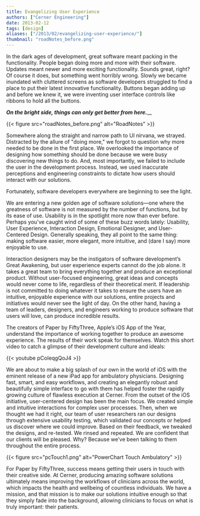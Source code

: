 ```yaml
---
title: Evangelizing User Experience
authors: ["Cerner Engineering"]
date: 2013-02-12
tags: [design]
aliases: ["/2013/02/evangelizing-user-experience/"]
thumbnail: "roadNotes_before.png"
---
```


In the dark ages of development, great software meant packing in the functionality. People began doing more and more with their software. Updates meant newer and more exciting functionality. Sounds great, right? Of course it does, but something went horribly wrong. Slowly we became inundated with cluttered screens as software developers struggled to find a place to put their latest innovative functionality. Buttons began adding up and before we knew it, we were inventing user interface controls like ribbons to hold all the buttons.

_**On the bright side, things can only get better from here.**___

{{< figure src="roadNotes_before.png" alt="RoadNotes" >}}

Somewhere along the straight and narrow path to UI nirvana, we strayed. Distracted by the allure of "doing more," we forgot to question why more needed to be done in the first place. We overlooked the importance of designing how something should be done because we were busy discovering new things to do. And, most importantly, we failed to include the user in the development process. Instead, we used inaccurate perceptions and engineering constraints to dictate how users should interact with our solutions.

Fortunately, software developers everywhere are beginning to see the light.

We are entering a new golden age of software solutions—one where the greatness of software is not measured by the number of functions, but by its ease of use. Usability is in the spotlight more now than ever before. Perhaps you've caught wind of some of these buzz words lately: Usability, User Experience, Interaction Design, Emotional Designer, and User-Centered Design. Generally speaking, they all point to the same thing: making software easier, more elegant, more intuitive, and (dare I say) more enjoyable to use.

Interaction designers may be the instigators of software development’s Great Awakening, but user experience experts cannot do the job alone. It takes a great team to bring everything together and produce an exceptional product. Without user-focused engineering, great ideas and concepts would never come to life, regardless of their theoretical merit. If leadership is not committed to doing whatever it takes to ensure the users have an intuitive, enjoyable experience with our solutions, entire projects and initiatives would never see the light of day. On the other hand, having a team of leaders, designers, and engineers working to produce software that users will love, can produce incredible results.

The creators of Paper by FiftyThree, Apple’s iOS App of the Year, understand the importance of working together to produce an awesome experience. The results of their work speak for themselves. Watch this short video to catch a glimpse of their development culture and ideals:

{{< youtube pCoIeqgQoJ4 >}}

We are about to make a big splash of our own in the world of iOS with the eminent release of a new iPad app for ambulatory physicians. Designing fast, smart, and easy workflows, and creating an elegantly robust and beautifully simple interface to go with them has helped foster the rapidly growing culture of flawless execution at Cerner. From the outset of the iOS initiative, user-centered design has been the main focus. We created simple and intuitive interactions for complex user processes. Then, when we thought we had it right, our team of user researchers ran our designs through extensive usability testing, which validated our concepts or helped us discover where we could improve. Based on their feedback, we tweaked the designs, and re-tested. We rinsed and repeated. We are confident that our clients will be pleased. Why? Because we’ve been talking to them throughout the entire process.

{{< figure src="pcTouch1.png" alt="PowerChart Touch Ambulatory" >}}

For Paper by FiftyThree, success means getting their users in touch with their creative side. At Cerner, producing amazing software solutions ultimately means improving the workflows of clinicians across the world, which impacts the health and wellbeing of countless individuals. We have a mission, and that mission is to make our solutions intuitive enough so that they simply fade into the background, allowing clinicians to focus on what is truly important: their patients.

